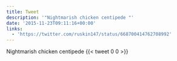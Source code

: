 ```yaml
---
title: Tweet
description: '"Nightmarish chicken centipede "'
date: '2015-11-23T09:11:16+00:00'
links:
  - 'https://twitter.com/ruskin147/status/668700414762708992'
---
```

Nightmarish chicken centipede 
      {{< tweet 0 0 >}}
    
